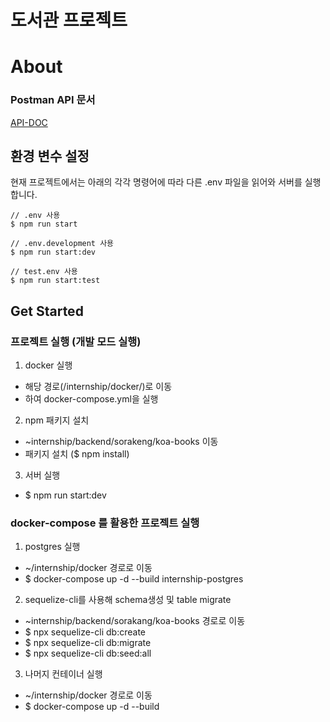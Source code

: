 # 도서관 프로젝트

# About 

### Postman API 문서
[API-DOC](https://documenter.getpostman.com/view/17998262/UyrAGHgK#84d28637-d522-42d4-b526-a51a5dcecf9d)

## 환경 변수 설정
현재 프로젝트에서는 아래의 각각 명령어에 따라 다른 .env 파일을 읽어와 서버를 실행합니다.

```
// .env 사용
$ npm run start

// .env.development 사용
$ npm run start:dev

// test.env 사용
$ npm run start:test
```

## Get Started

### 프로젝트 실행 (개발 모드 실행)
1. docker 실행
- 해당 경로(/internship/docker/)로 이동
- 하여 docker-compose.yml을 실행

2. npm 패키지 설치
- ~internship/backend/sorakeng/koa-books 이동
- 패키지 설치 ($ npm install)

3. 서버 실행 
- $ npm run start:dev

### docker-compose 를 활용한 프로젝트 실행

1. postgres 실행

- ~/internship/docker 경로로 이동
- $ docker-compose up -d --build internship-postgres

2. sequelize-cli를 사용해 schema생성 및 table migrate

- ~internship/backend/sorakang/koa-books 경로로 이동
- $ npx sequelize-cli db:create
- $ npx sequelize-cli db:migrate
- $ npx sequelize-cli db:seed:all


3. 나머지 컨테이너 실행
- ~/internship/docker 경로로 이동
- $ docker-compose up -d --build
